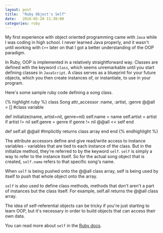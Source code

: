 ```yaml
---
layout: post
title:  "Ruby Object's Self"
date:   2016-05-20 11:30:00
categories: ruby
---
```


My first experience with object oriented programming came with `Java` while I was coding in high school. I never learned Java properly, and it wasn't until working with `C++` later on that I got a better understanding of the OOP paradigm.

In Ruby, OOP is implemented in a relatively straightforward way. Classes are defined with the keyword `class`, which seems unremarkable until you start defining classes in `JavaScript`. A class serves as a blueprint for your future objects, which you then create instances of, or instantiate, to use in your program.

Here's some sample ruby code defining a song class.

{% highlight ruby %}
class Song
  attr_accessor :name, :artist, :genre
  @@all = [] #class variable

  def initialize(name, artist=nil, genre=nil)
    self.name = name
    self.artist = artist if artist != nil
    self.genre = genre if genre != nil
    @@all << self
  end

  def self.all
    @@all #Implicitly returns class array
  end
end
{% endhighlight %}

The attribute accessors define and give read/write access to instance variables - variables that are tied to each instance of the class. But in the initialize method, they're referred to by the keyword `self`. `self` is simply a way to refer to the instance itself. So for the actual song object that is created, `self.name` refers to that specific song's name.

When `self` is being pushed onto the @@all class array, self is being used by itself to push that whole object onto the array.

`self` is also used to define class methods, methods that don't aren't a part of instances but the class itself. For example, self.all returns the @@all class array.

The idea of self-referential objects can be tricky if you're just starting to learn OOP, but it's necessary in order to build objects that can access their own data.

You can read more about `self` in the [Ruby docs][ruby-docs].

[ruby-docs]: http://ruby-doc.org/docs/keywords/1.9/Object.html#method-i-self